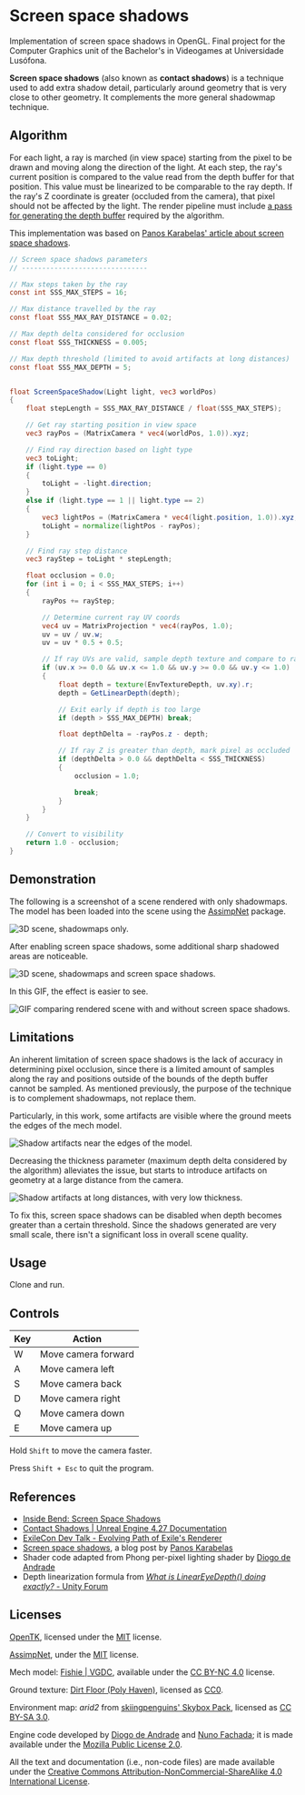 # Screen space shadows

Implementation of screen space shadows in OpenGL. Final project for the Computer Graphics unit of
the Bachelor's in Videogames at Universidade Lusófona.

**Screen space shadows** (also known as **contact shadows**) is a technique used to add extra shadow
detail, particularly around geometry that is very close to other geometry. It complements the more
general shadowmap technique.

## Algorithm

For each light, a ray is marched (in view space) starting from the pixel to be drawn and moving
along the direction of the light. At each step, the ray's current position is compared to the value
read from the depth buffer for that position. This value must be linearized to be comparable to the
ray depth. If the ray's Z coordinate is greater (occluded from the camera), that pixel should not be
affected by the light. The render pipeline must include [a pass for generating the depth
buffer](https://github.com/egnawake/screen-space-shadows/blob/1d850ed2ca7da9b4cc060341e948f30038f9b5a6/RPS.cs#L54)
required by the algorithm.

This implementation was based on [Panos Karabelas' article about screen space shadows][SSSKarabelas].

```glsl
// Screen space shadows parameters
// -------------------------------

// Max steps taken by the ray
const int SSS_MAX_STEPS = 16;

// Max distance travelled by the ray
const float SSS_MAX_RAY_DISTANCE = 0.02;

// Max depth delta considered for occlusion
const float SSS_THICKNESS = 0.005;

// Max depth threshold (limited to avoid artifacts at long distances)
const float SSS_MAX_DEPTH = 5;


float ScreenSpaceShadow(Light light, vec3 worldPos)
{
    float stepLength = SSS_MAX_RAY_DISTANCE / float(SSS_MAX_STEPS);

    // Get ray starting position in view space
    vec3 rayPos = (MatrixCamera * vec4(worldPos, 1.0)).xyz;

    // Find ray direction based on light type
    vec3 toLight;
    if (light.type == 0)
    {
        toLight = -light.direction;
    }
    else if (light.type == 1 || light.type == 2)
    {
        vec3 lightPos = (MatrixCamera * vec4(light.position, 1.0)).xyz;
        toLight = normalize(lightPos - rayPos);
    }

    // Find ray step distance
    vec3 rayStep = toLight * stepLength;

    float occlusion = 0.0;
    for (int i = 0; i < SSS_MAX_STEPS; i++)
    {
        rayPos += rayStep;

        // Determine current ray UV coords
        vec4 uv = MatrixProjection * vec4(rayPos, 1.0);
        uv = uv / uv.w;
        uv = uv * 0.5 + 0.5;

        // If ray UVs are valid, sample depth texture and compare to ray Z coord
        if (uv.x >= 0.0 && uv.x <= 1.0 && uv.y >= 0.0 && uv.y <= 1.0)
        {
            float depth = texture(EnvTextureDepth, uv.xy).r;
            depth = GetLinearDepth(depth);

            // Exit early if depth is too large
            if (depth > SSS_MAX_DEPTH) break;

            float depthDelta = -rayPos.z - depth;

            // If ray Z is greater than depth, mark pixel as occluded
            if (depthDelta > 0.0 && depthDelta < SSS_THICKNESS)
            {
                occlusion = 1.0;

                break;
            }
        }
    }

    // Convert to visibility
    return 1.0 - occlusion;
}

```

## Demonstration

The following is a screenshot of a scene rendered with only shadowmaps. The model has been loaded
into the scene using the [AssimpNet] package.

![3D scene, shadowmaps only.](sss-disabled.png)

After enabling screen space shadows, some additional sharp shadowed areas are noticeable.

![3D scene, shadowmaps and screen space shadows.](sss-enabled.png)

In this GIF, the effect is easier to see.

![GIF comparing rendered scene with and without screen space shadows.](sss-before-after.gif)

## Limitations

An inherent limitation of screen space shadows is the lack of accuracy in determining pixel
occlusion, since there is a limited amount of samples along the ray and positions outside of the
bounds of the depth buffer cannot be sampled. As mentioned previously, the purpose of the technique
is to complement shadowmaps, not replace them.

Particularly, in this work, some artifacts are visible where the ground meets the edges of the mech
model.

![Shadow artifacts near the edges of the model.](sss-artifacts-edge.png)

Decreasing the thickness parameter (maximum depth delta considered by the algorithm) alleviates the
issue, but starts to introduce artifacts on geometry at a large distance from the camera.

![Shadow artifacts at long distances, with very low thickness.](sss-artifacts-far.png)

To fix this, screen space shadows can be disabled when depth becomes greater than a certain
threshold. Since the shadows generated are very small scale, there isn't a significant loss in
overall scene quality.

## Usage

Clone and run.

## Controls

| Key | Action              |
| --- | ------------------- |
| W   | Move camera forward |
| A   | Move camera left    |
| S   | Move camera back    |
| D   | Move camera right   |
| Q   | Move camera down    |
| E   | Move camera up      |

Hold `Shift` to move the camera faster.

Press `Shift + Esc` to quit the program.

## References

- [Inside Bend: Screen Space Shadows](https://www.bendstudio.com/blog/inside-bend-screen-space-shadows/)
- [Contact Shadows | Unreal Engine 4.27 Documentation](https://docs.unrealengine.com/4.27/en-US/BuildingWorlds/LightingAndShadows/ContactShadows/) 
- [ExileCon Dev Talk - Evolving Path of Exile's Renderer](https://www.youtube.com/watch?v=whyJzrVEgVc)
- [Screen space shadows][SSSKarabelas], a blog post by [Panos Karabelas](https://panoskarabelas.com/)
- Shader code adapted from Phong per-pixel lighting shader by [Diogo de Andrade][DAndrade]
- Depth linearization formula from [*What is LinearEyeDepth() doing exactly?* - Unity Forum](https://forum.unity.com/threads/solved-what-is-lineareyedepth-doing-exactly.539791/)

## Licenses

[OpenTK], licensed under the [MIT] license.

[AssimpNet], under the [MIT] license.

Mech model: [Fishie | VGDC](https://sketchfab.com/3d-models/fishie-vgdc-6da1d9a980ee4608a2cc15af0649a583),
available under the [CC BY-NC 4.0] license.

Ground texture: [Dirt Floor (Poly Haven)](https://polyhaven.com/a/dirt_floor), licensed as [CC0].

Environment map: *arid2* from [skiingpenguins' Skybox Pack](https://opengameart.org/content/skiingpenguins-skybox-pack), licensed as [CC BY-SA 3.0].

Engine code developed by [Diogo de Andrade][DAndrade] and [Nuno Fachada][NFachada]; it is made
available under the [Mozilla Public License 2.0][MPLv2].

All the text and documentation (i.e., non-code files) are made available under
the [Creative Commons Attribution-NonCommercial-ShareAlike 4.0 International
License][CC BY-NC-SA 4.0].

[MPLv2]:https://opensource.org/licenses/MPL-2.0
[CC BY-NC 4.0]:http://creativecommons.org/licenses/by-nc/4.0/
[CC BY-SA 3.0]:https://creativecommons.org/licenses/by-sa/3.0/
[CC BY-NC-SA 4.0]:https://creativecommons.org/licenses/by-nc-sa/4.0/
[CC-BY3.0]:https://creativecommons.org/licenses/by/3.0/
[CC0]:https://creativecommons.org/publicdomain/zero/1.0/
[Ap2]:https://opensource.org/licenses/Apache-2.0
[OpenTK]:https://opentk.net/
[MIT]:https://opensource.org/license/mit/
[DAndrade]:https://github.com/DiogoDeAndrade
[NFachada]:https://github.com/fakenmc
[SSSKarabelas]:https://panoskarabelas.com/posts/screen_space_shadows/
[AssimpNet]:https://bitbucket.org/Starnick/assimpnet
